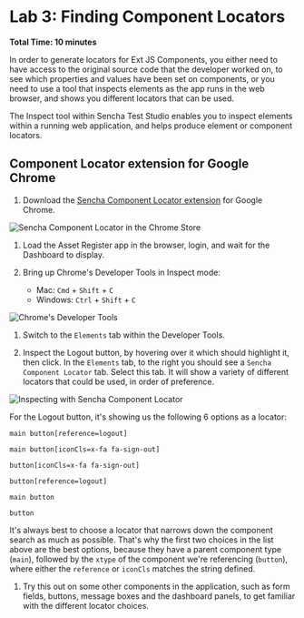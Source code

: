 # Lab 3: Finding Component Locators

**Total Time: 10 minutes**

In order to generate locators for Ext JS Components, you either need to have
access to the original source code that the developer worked on, to see
which properties and values have been set on components, or you need to use 
a tool that inspects elements as the app runs in the web browser, and shows you 
different locators that can be used.

The Inspect tool within Sencha Test Studio enables you to inspect elements 
within a running web application, and helps produce element or component locators.

## Component Locator extension for Google Chrome

1. Download the [Sencha Component Locator extension](https://chrome.google.com/webstore/detail/sencha-component-locator/facapfmceabacjkjhjfjoaimoopiakdl) 
  for Google Chrome.

  ![Sencha Component Locator in the Chrome Store](../images/labs/SenchaComponentLocator.png)

1. Load the Asset Register app in the browser, login, and wait for the Dashboard
  to display.

1. Bring up Chrome's Developer Tools in Inspect mode:
    - Mac: `Cmd` + `Shift` + `C`
    - Windows: `Ctrl` + `Shift` + `C`

  ![Chrome's Developer Tools](../images/labs/SenchaComponentLocator-DevTools.png)

1. Switch to the `Elements` tab within the Developer Tools.

1. Inspect the Logout button, by hovering over it which should highlight it, then 
  click. In the `Elements` tab, to the right you should see a `Sencha Component Locator`
  tab. Select this tab. It will show a variety of different locators that could be used, 
  in order of preference.
  
  ![Inspecting with Sencha Component Locator](../images/labs/SenchaComponentLocator-Inspect.png)
  
  For the Logout button, it's showing us the following 6 options as a locator:
  
    main button[reference=logout]
    
    main button[iconCls=x-fa fa-sign-out]
    
    button[iconCls=x-fa fa-sign-out]

    button[reference=logout]
    
    main button
    
    button
    
  It's always best to choose a locator that narrows down the component search
  as much as possible. That's why the first two choices in the list above
  are the best options, because they have a parent component type (`main`), 
  followed by the `xtype` of the component we're referencing (`button`),
  where either the `reference` or `iconCls` matches the string defined.
  
1. Try this out on some other components in the application, such as form fields, 
  buttons, message boxes and the dashboard panels, to get familiar with the different
  locator choices.